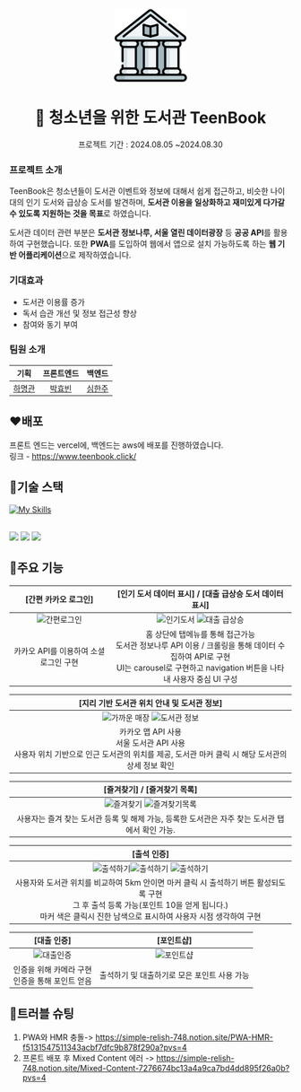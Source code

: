 <p align="center">
      <img width="130" alt="fresh-trash-logo" src="public/logo192.png">   
</p>
<h1 align="center">📖 청소년을 위한 도서관 TeenBook </h1>
<p align="center">프로젝트 기간 : 2024.08.05 ~2024.08.30</p>

### 프로젝트 소개
TeenBook은 청소년들이 도서관 이벤트와 정보에 대해서 쉽게 접근하고, 비슷한 나이대의 인기 도서와 급상승 도서를 발견하며, **도서관 이용을 일상화하고 재미있게 다가갈 수 있도록 지원하는 것을 목표**로 하였습니다.

도서관 데이터 관련 부분은 **도서관 정보나루, 서울 열린 데이터광장** 등 **공공 API**를 활용하여 구현했습니다. 또한 **PWA**를 도입하여 웹에서 앱으로 설치 가능하도록 하는 **웹 기반 어플리케이션**으로 제작하였습니다.

### 기대효과 
- 도서관 이용률 증가
- 독서 습관 개선 및 정보 접근성 향상
- 참여와 동기 부여
### 팀원 소개 
|                            기획                             |                            프론트엔드                             |                              백엔드                               |            
| :---------------------------------------------------------------: | :---------------------------------------------------------------: | :---------------------------------------------------------------: |
|               [하명관](https://github.com/bulmang)                |            [박효빈](https://github.com/binjin0)              |               [심한주](https://github.com/simhanju)               |
##  :heart:배포
프론트 엔드는 vercel에, 백엔드는 aws에 배포를 진행하였습니다.<br />
링크 - https://www.teenbook.click/
##  :yellow_heart:기술 스택
[![My Skills](https://skillicons.dev/icons?i=js,html,css,react,vite,git,github,vercel,vscode,figma&theme=light)](https://skillicons.dev)<br />

<br /><img src="https://img.shields.io/badge/pwa-5A0FC8?style=for-the-badge&logo=pwa&logoColor=white">
<img src="https://img.shields.io/badge/recoil-3578E5?style=for-the-badge&logo=recoil&logoColor=white">
<img src="https://img.shields.io/badge/styledcomponents-DB7093?style=for-the-badge&logo=styledcomponents&logoColor=white">


## :green_heart:주요 기능
|                            [간편 카카오 로그인]                            |                            [인기 도서 데이터 표시] / [대출 급상승 도서 데이터 표시]                         |                                                        
| :---------------------------------------------------------------: | :---------------------------------------------------------------: |
| <img src="https://github.com/user-attachments/assets/471a72b9-81d9-41db-a4c4-c173a9c7efef" width="200" alt="간편로그인"/> | <img src="https://github.com/user-attachments/assets/e73ce771-75ce-4baa-bbf1-787ad86b4e78" width="200" alt="인기도서"/> <img src="https://github.com/user-attachments/assets/6aa46c97-3e5b-43a0-91cf-49268d009bb2" width="200" alt="대출 급상승"/>|<img src="https://github.com/user-attachments/assets/4dd0aa35-dc25-4b7a-afdd-772287ff2a46" width="200" alt="포인트샵"/> |
|               카카오 API를 이용하여 소셜 로그인 구현               |            홈 상단에 탭메뉴를 통해 접근가능 <br />도서관 정보나루 API 이용 / 크롤링을 통해 데이터 수집하여 API로 구현 <br />UI는 carousel로 구현하고 navigation 버튼을 나타내 사용자 중심 UI 구성         |  




|                                            [지리 기반 도서관 위치 안내 및 도서관 정보]                   |                                     
| :---------------------------------------------------------------: | 
|<img src="https://github.com/user-attachments/assets/a37912ad-d6eb-44e3-aa21-d1ac9594997f" width="200" alt="가까운 매장"/> <img src="https://github.com/user-attachments/assets/c920be86-dd41-4647-9a92-be625f759436" width="200" alt="도서관 정보"/> | 
|              카카오 맵 API 사용<br />서울 도서관 API 사용<br /> 사용자 위치 기반으로 인근 도서관의 위치를 제공, 도서관 마커 클릭 시 해당 도서관의 상세 정보 확인              | 

|       [즐겨찾기] / [즐겨찾기 목록]                        |                                
| :---------------------------------------------------------------: | 
| <img src="https://github.com/user-attachments/assets/26574960-44b6-4f37-9afd-869ea621dd91" width="200" alt="즐겨찾기"/> <img src="https://github.com/user-attachments/assets/46ce9a1a-d581-4a4b-aa69-512f5971d4fd" width="200" alt="즐겨찾기목록"/>|
|            사용자는 즐겨 찾는 도서관 등록 및 해제 가능, 등록한 도서관은 자주 찾는 도서관 탭에서 확인 가능.         |        


|                        [출석 인증]                         |              
| :---------------------------------------------------------------: | 
| <img src="https://github.com/user-attachments/assets/41f844a7-19f4-4baf-abbd-e7b6a33f989b" width="200" alt="출석하기"/><img src="https://github.com/user-attachments/assets/23d8cf2b-bd9e-4cde-a931-98d9aa711797" width="200" alt="출석하기"/> <img src="https://github.com/user-attachments/assets/8c6a301e-cfe5-4656-ad74-df4c50187e7e" width="200" alt="출석하기"/>|
|    사용자와 도서관 위치를 비교하여 5km 안이면 마커 클릭 시 출석하기 버튼 활성되도록 구현<br /> 그 후 출석 등록 가능(포인트 10을 얻게 됩니다.) <br />마커 색은 클릭시 진한 남색으로 표시하여 사용자 시점 생각하여 구현          |

|                            [대출 인증]                            |           [포인트샵]                         |                                   
| :---------------------------------------------------------------: | :---------------------------------------------------------------: | 
| <img src="https://github.com/user-attachments/assets/f61c20c4-c4cd-467e-a06b-f1aeecde0ebb" width="200" alt="대출인증"/> |<img src="https://github.com/user-attachments/assets/4dd0aa35-dc25-4b7a-afdd-772287ff2a46" width="200" alt="포인트샵"/> |
|               인증을 위해 카메라 구현<br />인증을 통해 포인트 얻음               |          출석하기 및 대출하기로 모은 포인트 사용 가능              |

## :purple_heart:트러블 슈팅

1. PWA와 HMR 충돌-> https://simple-relish-748.notion.site/PWA-HMR-f5131547511343acbf7dfc9b878f290a?pvs=4
2. 프론트 배포 후 Mixed Content 에러 -> https://simple-relish-748.notion.site/Mixed-Content-7276674bc13a4a9ca7bd4dd895f26a0b?pvs=4
